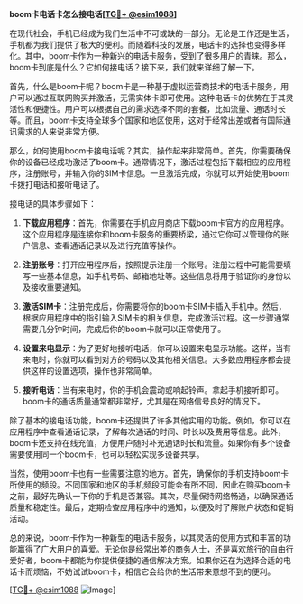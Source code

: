 **boom卡电话卡怎么接电话[[TG💪+ @esim1088](https://t.me/s/esim1088)]**

在现代社会，手机已经成为我们生活中不可或缺的一部分。无论是工作还是生活，手机都为我们提供了极大的便利。而随着科技的发展，电话卡的选择也变得多样化。其中，boom卡作为一种新兴的电话卡服务，受到了很多用户的青睐。那么，boom卡到底是什么？它如何接电话？接下来，我们就来详细了解一下。

首先，什么是boom卡呢？boom卡是一种基于虚拟运营商技术的电话卡服务，用户可以通过互联网购买并激活，无需实体卡即可使用。这种电话卡的优势在于其灵活性和便捷性。用户可以根据自己的需求选择不同的套餐，比如流量、通话时长等。而且，boom卡支持全球多个国家和地区使用，这对于经常出差或者有国际通讯需求的人来说非常方便。

那么，如何使用boom卡接电话呢？其实，操作起来非常简单。首先，你需要确保你的设备已经成功激活了boom卡。通常情况下，激活过程包括下载相应的应用程序，注册账号，并输入你的SIM卡信息。一旦激活完成，你就可以开始使用boom卡拨打电话和接听电话了。

接电话的具体步骤如下：

1. **下载应用程序**：首先，你需要在手机应用商店下载boom卡官方的应用程序。这个应用程序是连接你和boom卡服务的重要桥梁，通过它你可以管理你的账户信息、查看通话记录以及进行充值等操作。

2. **注册账号**：打开应用程序后，按照提示注册一个账号。注册过程中可能需要填写一些基本信息，如手机号码、邮箱地址等。这些信息将用于验证你的身份以及接收重要通知。

3. **激活SIM卡**：注册完成后，你需要将你的boom卡SIM卡插入手机中。然后，根据应用程序中的指引输入SIM卡的相关信息，完成激活过程。这一步骤通常需要几分钟时间，完成后你的boom卡就可以正常使用了。

4. **设置来电显示**：为了更好地接听电话，你可以设置来电显示功能。这样，当有来电时，你就可以看到对方的号码以及其他相关信息。大多数应用程序都会提供这样的设置选项，操作也非常简单。

5. **接听电话**：当有来电时，你的手机会震动或响起铃声。拿起手机接听即可。boom卡的通话质量通常都非常好，尤其是在网络信号良好的情况下。

除了基本的接电话功能，boom卡还提供了许多其他实用的功能。例如，你可以在应用程序中查看通话记录，了解每次通话的时间、时长以及费用等信息。此外，boom卡还支持在线充值，方便用户随时补充通话时长和流量。如果你有多个设备需要使用同一个boom卡，也可以轻松实现多设备共享。

当然，使用boom卡也有一些需要注意的地方。首先，确保你的手机支持boom卡所使用的频段。不同国家和地区的手机频段可能会有所不同，因此在购买boom卡之前，最好先确认一下你的手机是否兼容。其次，尽量保持网络畅通，以确保通话质量和稳定性。最后，定期检查应用程序中的通知，以便及时了解账户状态和促销活动。

总的来说，boom卡作为一种新型的电话卡服务，以其灵活的使用方式和丰富的功能赢得了广大用户的喜爱。无论你是经常出差的商务人士，还是喜欢旅行的自由行爱好者，boom卡都能为你提供便捷的通信解决方案。如果你还在为选择合适的电话卡而烦恼，不妨试试boom卡，相信它会给你的生活带来意想不到的便利。

[[TG💪+ @esim1088](https://t.me/s/esim1088) ![Image](https://i.postimg.cc/4NQfJmqS/Snipaste-2025-05-13-00-14-12.png)]